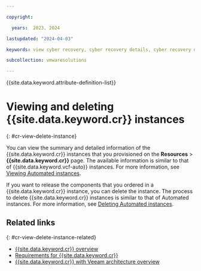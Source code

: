 ```yaml
---

copyright:

  years:  2023, 2024

lastupdated: "2024-04-03"

keywords: view cyber recovery, cyber recovery details, cyber recovery delete, delete cyber recovery, remove cyber recovery

subcollection: vmwaresolutions

---
```


{{site.data.keyword.attribute-definition-list}}

# Viewing and deleting {{site.data.keyword.cr}} instances
{: #cr-view-delete-instance}



You can view the summary and detailed information of the {{site.data.keyword.cr}} instances that you provisioned on the **Resources** > **{{site.data.keyword.cr}}** page. The available information is similar to that of {{site.data.keyword.vcf-auto}} instances. For more information, see [Viewing Automated instances](/docs/vmwaresolutions?topic=vmwaresolutions-vc_viewinginstances).

If you want to release the components that you ordered in a {{site.data.keyword.cr}} instance, you can delete the instance. The process to delete {{site.data.keyword.cr}} instances is similar to that of Automated instances. For more information, see [Deleting Automated instances](/docs/vmwaresolutions?topic=vmwaresolutions-vc_deletinginstance).

## Related links
{: #cr-view-delete-instance-related}

* [{{site.data.keyword.cr}} overview](/docs/vmwaresolutions?topic=vmwaresolutions-cr_overview)
* [Requirements for {{site.data.keyword.cr}}](/docs/vmwaresolutions?topic=vmwaresolutions-cr_orderinginstance_reqs)
* [{{site.data.keyword.cr}} with Veeam architecture overview](/docs/vmwaresolutions?topic=vmwaresolutions-veeam-cr-sa-overview)
